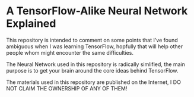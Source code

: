 # A TensorFlow-Alike Neural Network Explained
This repository is intended to comment on some points that I've found ambiguous when I was learning TensorFlow, hopfully that will help other people whom might encounter the same difficulties.

The Neural Network used in this repository is radically simlified, the main purpose is to get your brain around the core ideas behind TensorFlow.

The materials used in this repository are published on the Internet, I DO NOT CLAIM THE OWNERSHIP OF ANY OF THEM!
